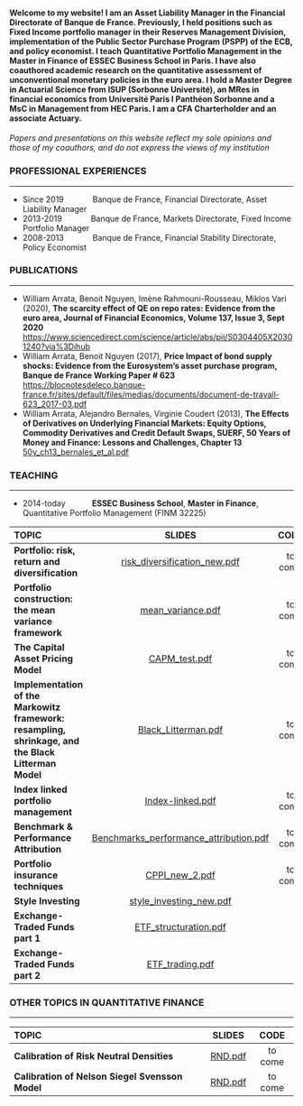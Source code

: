 #### Welcome to my website! I am an Asset Liability Manager in the Financial Directorate of Banque de France. Previously, I held positions such as Fixed Income portfolio manager in their Reserves Management Division, implementation of the Public Sector Purchase Program (PSPP) of the ECB, and policy economist. I teach Quantitative Portfolio Management in the Master in Finance of ESSEC Business School in Paris. I have also coauthored academic research on the quantitative assessment of unconventional monetary policies in the euro area. I hold a Master Degree in Actuarial Science from ISUP (Sorbonne Université), an MRes in financial economics from Université Paris I Panthéon Sorbonne and a MsC in Management from HEC Paris. I am a CFA Charterholder and an associate Actuary.

*Papers and presentations on this website reflect my sole opinions and those of my coauthors, and do not express the views of my institution*

### **PROFESSIONAL EXPERIENCES**
___
- Since 2019 $~~~~~~~~~~~$ Banque de France, Financial Directorate, Asset Liability Manager
- 2013-2019 $~~~~~~~~~~~$ Banque de France, Markets Directorate, Fixed Income Portfolio Manager
- 2008-2013 $~~~~~~~~~~~$ Banque de France, Financial Stability Directorate, Policy Economist

### **PUBLICATIONS**
---
- William Arrata, Benoit Nguyen, Imène Rahmouni-Rousseau, Miklos Vari (2020), **The scarcity effect of QE on repo rates: Evidence from the euro area,
Journal of Financial Economics, Volume 137, Issue 3, Sept 2020**  
https://www.sciencedirect.com/science/article/abs/pii/S0304405X20301240?via%3Dihub
- William Arrata, Benoit Nguyen (2017), **Price Impact of bond supply shocks: Evidence from the
Eurosystem’s asset purchase program, Banque de France Working Paper # 623**  
https://blocnotesdeleco.banque-france.fr/sites/default/files/medias/documents/document-de-travail-623_2017-03.pdf
- William Arrata, Alejandro Bernales, Virginie Coudert (2013), **The Effects of Derivatives on Underlying Financial Markets: Equity Options, Commodity Derivatives and Credit Default Swaps, SUERF, 50 Years of Money and Finance: Lessons and Challenges, Chapter 13**
[50y_ch13_bernales_et_al.pdf](https://github.com/user-attachments/files/17090811/50y_ch13_bernales_et_al.pdf)


### **TEACHING**
***
- 2014-today $~~~~~~~~~~$ **ESSEC Business School**, **Master in Finance**, Quantitative Portfolio Management (FINM 32225)  

| **TOPIC** | **SLIDES** | **CODE**| **DATA**| **EXERCISES**|**CORRECTIONS**|
| :---        |     :---:      | :---:  |  :---:  | :---:  | :---:  |
| **Portfolio: risk, return and diversification**   |  [risk_diversification_new.pdf](https://github.com/user-attachments/files/17408440/risk_diversification_new.pdf) | to come | to come |  |  |
| **Portfolio construction: the mean variance framework**  |   [mean_variance.pdf](https://github.com/user-attachments/files/17879630/mean_variance.pdf) |  to come  | to come |  [FINM32225_exercises_1_to_8.pdf](https://github.com/WilliamArrata/WilliamArrata/files/13540125/FINM32225_exercises_1_to_8.pdf) |  [FINM31261_exercises_1_to_8_correction.pdf](https://github.com/WilliamArrata/WilliamArrata/files/14330664/FINM31261_exercises_1_to_8_correction.pdf)|
| **The Capital Asset Pricing Model**     |   [CAPM_test.pdf](https://github.com/user-attachments/files/17867897/CAPM_test.pdf)  |  to come  | to come | [FINM31261_exercises_9_to_11.pdf](https://github.com/WilliamArrata/WilliamArrata/files/13540129/FINM31261_exercises_9_to_11.pdf) |  [FINM32225_exercises_9_to_11_corrections.pdf](https://github.com/WilliamArrata/WilliamArrata/files/12843597/FINM32225_exercises_9_to_11_corrections.pdf)  |
| **Implementation of the Markowitz framework:** <br /> **resampling, shrinkage, and the Black Litterman Model**  |   [Black_Litterman.pdf](https://github.com/WilliamArrata/WilliamArrata/files/14732077/Black_Litterman.pdf) | to come  | to come |   [FINM32225_exercises_12_to_15.pdf](https://github.com/WilliamArrata/WilliamArrata/files/12843606/FINM32225_exercises_12_to_15.pdf)  |  [FINM31261_exercises_12_to_15_corrections.pdf](https://github.com/WilliamArrata/WilliamArrata/files/13540134/FINM31261_exercises_12_to_15_corrections.pdf)|
| **Index linked portfolio management**     |   [Index-linked.pdf](https://github.com/user-attachments/files/17692783/Index-linked.pdf) | to come  | to come |  | | 
| **Benchmark & Performance Attribution**  |   [Benchmarks_performance_attribution.pdf](https://github.com/user-attachments/files/17373696/Benchmarks_performance_attribution.pdf)| to come  | to come |  [FINM31261_exercises_16_to_17.pdf](https://github.com/WilliamArrata/WilliamArrata/files/13047025/FINM31261_exercises_16_to_17.pdf) |   [FINM32225_exercises_16_to_17_corrections.pdf](https://github.com/WilliamArrata/WilliamArrata/files/12843616/FINM32225_exercises_16_to_17_corrections.pdf) | 
| **Portfolio insurance techniques**     |   [CPPI_new_2.pdf](https://github.com/user-attachments/files/17867916/CPPI_new_2.pdf)  |  to come  | to come | [FINM32225_exercises_18.pdf](https://github.com/WilliamArrata/WilliamArrata/files/12843621/FINM32225_exercises_18.pdf) |   [FINM32225_exercises_18_correction.pdf](https://github.com/WilliamArrata/WilliamArrata/files/12843625/FINM32225_exercises_18_correction.pdf)| 
| **Style Investing**     |  [style_investing_new.pdf](https://github.com/user-attachments/files/17266547/style_investing_new.pdf) |  |  |  | 
| **Exchange-Traded Funds part 1**     | [ETF_structuration.pdf](https://github.com/WilliamArrata/WilliamArrata/files/11141835/ETF_structuration.pdf)  |  |  |  | 
| **Exchange-Traded Funds part 2**     |   [ETF_trading.pdf](https://github.com/user-attachments/files/16965813/ETF_trading.pdf)|   |    |     |

### **OTHER TOPICS IN QUANTITATIVE FINANCE**
***

| **TOPIC** | **SLIDES** | **CODE**|
| :---        |     :---:      | :---:  |
| **Calibration of Risk Neutral Densities** |    [RND.pdf](https://github.com/user-attachments/files/17471671/RND.pdf) | to come |
| **Calibration of Nelson Siegel Svensson Model** |   [RND.pdf](https://github.com/user-attachments/files/17544779/RND.pdf) | to come |
